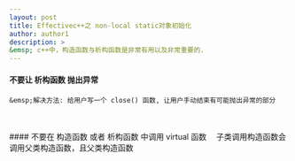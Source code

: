 ```yaml
--- 
layout: post
title: Effectivec++之 non-local static对象初始化
author: author1
description: >
&emsp; c++中，构造函数与析构函数是非常有用以及非常重要的.
---
```

#### 不要让 析构函数 抛出异常
```
&emsp;解决方法: 给用户写一个 close() 函数, 让用户手动结束有可能抛出异常的部分
```
<br>
<br>
#### 不要在 构造函数 或者 析构函数 中调用 virtual 函数
&emsp;子类调用构造函数会调用父类构造函数，且父类构造函数


